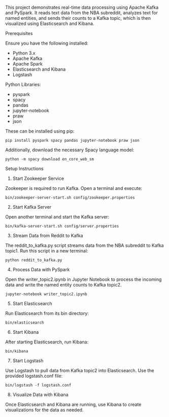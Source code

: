 This project demonstrates real-time data processing using Apache Kafka and PySpark. It reads text data from the NBA subreddit, analyzes text for named entities, and sends their counts to a Kafka topic, which is then visualized using Elasticsearch and Kibana.

Prerequisites

Ensure you have the following installed:
- Python 3.x
- Apache Kafka
- Apache Spark
- Elasticsearch and Kibana
- Logstash

Python Libraries:
- pyspark
- spacy
- pandas
- jupyter-notebook
- praw
- json

These can be installed using pip:
```
pip install pyspark spacy pandas jupyter-notebook praw json
```

Additionally, download the necessary Spacy language model:
```
python -m spacy download en_core_web_sm
```
Setup Instructions

1. Start Zookeeper Service

Zookeeper is required to run Kafka. Open a terminal and execute:
```
bin/zookeeper-server-start.sh config/zookeeper.properties
```

2. Start Kafka Server

Open another terminal and start the Kafka server:
```
bin/kafka-server-start.sh config/server.properties
```

3. Stream Data from Reddit to Kafka

The reddit_to_kafka.py script streams data from the NBA subreddit to Kafka topic1. Run this script in a new terminal:
```
python reddit_to_kafka.py
```
4. Process Data with PySpark

Open the writer_topic2.ipynb in Jupyter Notebook to process the incoming data and write the named entity counts to Kafka topic2.
```
jupyter-notebook writer_topic2.ipynb
```
5. Start Elasticsearch

Run Elasticsearch from its bin directory:
```
bin/elasticsearch
```
6. Start Kibana

After starting Elasticsearch, run Kibana:
```
bin/kibana
```
7. Start Logstash

Use Logstash to pull data from Kafka topic2 into Elasticsearch. Use the provided logstash.conf file:
```
bin/logstash -f logstash.conf
```
8. Visualize Data with Kibana

Once Elasticsearch and Kibana are running, use Kibana to create visualizations for the data as needed.
